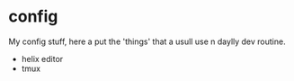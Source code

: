 # config

My config stuff, here a put the 'things' that a usull use n daylly dev routine.

 * helix editor
 * tmux

